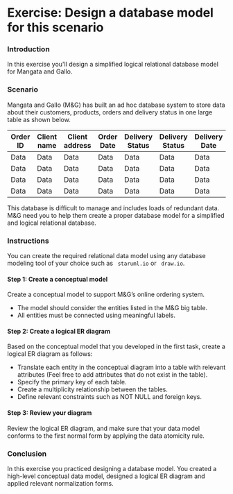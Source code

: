 # Exercise: Design a database model for this scenario
### Introduction
In this exercise you'll design a simplified logical relational database model for Mangata and Gallo.


### Scenario
Mangata and Gallo (M&G) has built an ad hoc database system to store data about their customers, products, orders and delivery status in one large table as shown below.

| Order ID | Client name | Client address | Order Date | Delivery Status | Delivery Status | Delivery Date | Contact Number | Email | Item name | Item price | Total cost |
| -------- | ----------- | --------------- | ---------- | ---- | ---- | ---- | ---- | ---- | ---- | ----- | --- |
| Data | Data | Data | Data | Data | Data | Data | Data | Data | Data | Data | Data |
| Data | Data | Data | Data | Data | Data | Data | Data | Data | Data | Data | Data |
| Data | Data | Data | Data | Data | Data | Data | Data | Data | Data | Data | Data |
| Data | Data | Data | Data | Data | Data | Data | Data | Data | Data | Data | Data |

This database is difficult to manage and includes loads of redundant data. M&G need you to help them create a proper database model for a simplified and logical relational database.


### Instructions
You can create the required relational data model using any database modeling tool of your choice such as ` staruml.io` or ` draw.io`.


#### Step 1: Create a conceptual model
Create a conceptual model to support M&G’s online ordering system. 
- The model should consider the entities listed in the M&G big table. 
- All entities must be connected using meaningful labels.


#### Step 2: Create a logical ER diagram
Based on the conceptual model that you developed in the first task, create a logical ER diagram as follows:
- Translate each entity in the conceptual diagram into a table with relevant attributes (Feel free to add attributes that do not exist in the table).
- Specify the primary key of each table.
- Create a multiplicity relationship between the tables.
- Define relevant constraints such as NOT NULL and foreign keys.


#### Step 3: Review your diagram
Review the logical ER diagram, and make sure that your data model conforms to the first normal form by applying the data atomicity rule.


### Conclusion
In this exercise you practiced designing a database model. You created a high-level conceptual data model, designed a logical ER diagram and applied relevant normalization forms.
